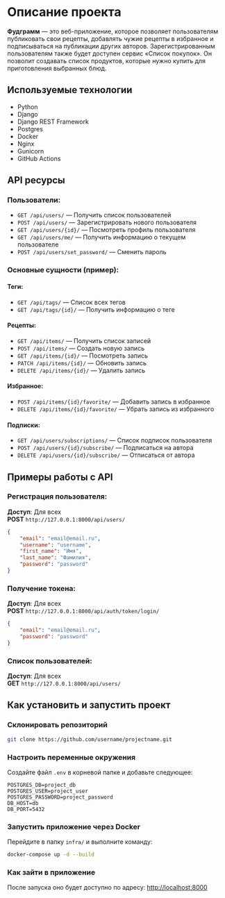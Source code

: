 # Описание проекта

**Фудграмм** — это веб-приложение, которое позволяет пользователям публиковать свои рецепты, добавлять чужие рецепты в избранное и подписываться на публикации других авторов. Зарегистрированным пользователям также будет доступен сервис «Список покупок». Он позволит создавать список продуктов, которые нужно купить для приготовления выбранных блюд.

## Используемые технологии

- Python  
- Django  
- Django REST Framework  
- Postgres  
- Docker  
- Nginx  
- Gunicorn  
- GitHub Actions



## API ресурсы

### Пользователи:
- `GET /api/users/` — Получить список пользователей  
- `POST /api/users/` — Зарегистрировать нового пользователя  
- `GET /api/users/{id}/` — Посмотреть профиль пользователя  
- `GET /api/users/me/` — Получить информацию о текущем пользователе  
- `POST /api/users/set_password/` — Сменить пароль

### Основные сущности (пример):
#### Теги:
- `GET /api/tags/` — Список всех тегов  
- `GET /api/tags/{id}/` — Получить информацию о теге

#### Рецепты:
- `GET /api/items/` — Получить список записей  
- `POST /api/items/` — Создать новую запись  
- `GET /api/items/{id}/` — Посмотреть запись  
- `PATCH /api/items/{id}/` — Обновить запись  
- `DELETE /api/items/{id}/` — Удалить запись

#### Избранное:
- `POST /api/items/{id}/favorite/` — Добавить запись в избранное  
- `DELETE /api/items/{id}/favorite/` — Убрать запись из избранного

#### Подписки:
- `GET /api/users/subscriptions/` — Список подписок пользователя  
- `POST /api/users/{id}/subscribe/` — Подписаться на автора  
- `DELETE /api/users/{id}/subscribe/` — Отписаться от автора

## Примеры работы с API

### Регистрация пользователя:
**Доступ**: Для всех  
**POST** `http://127.0.0.1:8000/api/users/`
```json
{
    "email": "email@email.ru",
    "username": "username",
    "first_name": "Имя",
    "last_name": "Фамилия",
    "password": "password"
}
```

### Получение токена:
**Доступ**: Для всех  
**POST** `http://127.0.0.1:8000/api/auth/token/login/`
```json
{
    "email": "email@email.ru",
    "password": "password"
}
```

### Список пользователей:
**Доступ**: Для всех  
**GET** `http://127.0.0.1:8000/api/users/`

## Как установить и запустить проект

### Склонировать репозиторий
```bash
git clone https://github.com/username/projectname.git
```

### Настроить переменные окружения

Создайте файл `.env` в корневой папке и добавьте следующее:
```env
POSTGRES_DB=project_db
POSTGRES_USER=project_user
POSTGRES_PASSWORD=project_password
DB_HOST=db
DB_PORT=5432
```

### Запустить приложение через Docker
Перейдите в папку `infra/` и выполните команду:
```bash
docker-compose up -d --build
```

### Как зайти в приложение
После запуска оно будет доступно по адресу: [http://localhost:8000](http://localhost:8000)

